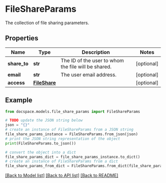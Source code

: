 # FileShareParams

The collection of file sharing parameters.

## Properties

Name | Type | Description | Notes
------------ | ------------- | ------------- | -------------
**share_to** | **str** | The ID of the user to whom the file will be shared. | [optional] 
**email** | **str** | The user email address. | [optional] 
**access** | [**FileShare**](FileShare.md) |  | [optional] 

## Example

```python
from docspace.models.file_share_params import FileShareParams

# TODO update the JSON string below
json = "{}"
# create an instance of FileShareParams from a JSON string
file_share_params_instance = FileShareParams.from_json(json)
# print the JSON string representation of the object
print(FileShareParams.to_json())

# convert the object into a dict
file_share_params_dict = file_share_params_instance.to_dict()
# create an instance of FileShareParams from a dict
file_share_params_from_dict = FileShareParams.from_dict(file_share_params_dict)
```
[[Back to Model list]](../README.md#documentation-for-models) [[Back to API list]](../README.md#documentation-for-api-endpoints) [[Back to README]](../README.md)


